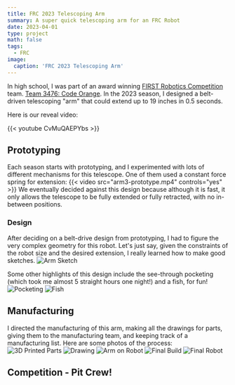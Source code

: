 ```yaml
---
title: FRC 2023 Telescoping Arm
summary: A super quick telescoping arm for an FRC Robot
date: 2023-04-01
type: project
math: false
tags:
  - FRC
image:
  caption: 'FRC 2023 Telescoping Arm'
---
```

In high school, I was part of an award winning [FIRST Robotics Competition](https://www.firstinspires.org/robotics/frc) team. [Team 3476: Code Orange](https://www.teamcodeorange.com/). In the 2023 season, I designed a belt-driven telescoping "arm" that could extend up to 19 inches in 0.5 seconds.

Here is our reveal video:

{{< youtube CvMuQAEPYbs >}}

## Prototyping
Each season starts with prototyping, and I experimented with lots of different mechanisms for this telescope. One of them used a constant force spring for extension:
{{< video src="arm3-prototype.mp4" controls="yes" >}}
We eventually decided against this design because although it is fast, it only allows the telescope to be fully extended or fully retracted, with no in-between positions.

### Design
After deciding on a belt-drive design from prototyping, I had to figure the very complex geometry for this robot. Let's just say, given the constraints of the robot size and the desired extension, I really learned how to make good sketches.
![Arm Sketch](arm3-sketch.jpg)

Some other highlights of this design include the see-through pocketing (which took me almost 5 straight hours one night!) and a fish, for fun!
![Pocketing](arm3-pocketing.jpg)
![Fish](arm3-fish.jpg)

## Manufacturing
I directed the manufacturing of this arm, making all the drawings for parts, giving them to the manufacturing team, and keeping track of a manufacturing list. Here are some photos of the process:
![3D Printed Parts](arm3-printed-parts.jpg)
![Drawing](arm3-drawing.jpg "(I wasn't great at drawings back then 😅)")
![Arm on Robot](arm3-on-robot.jpg)
![Final Build](arm3-final-build.jpg)
![Final Robot](arm3-final-on-robot.jpg)

## Competition - Pit Crew!
